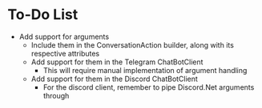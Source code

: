 # To-Do List
- Add support for arguments
	- Include them in the ConversationAction builder, along with its respective attributes
	- Add support for them in the Telegram ChatBotClient
		- This will require manual implementation of argument handling
	- Add support for them in the Discord ChatBotClient
		- For the discord client, remember to pipe Discord.Net arguments through